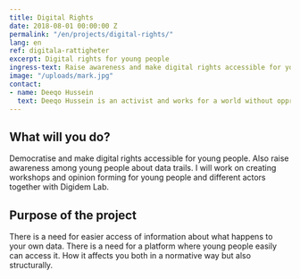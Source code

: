 ```yaml
---
title: Digital Rights
date: 2018-08-01 00:00:00 Z
permalink: "/en/projects/digital-rights/"
lang: en
ref: digitala-rattigheter
excerpt: Digital rights for young people
ingress-text: Raise awareness and make digital rights accessible for young people.
image: "/uploads/mark.jpg"
contact:
- name: Deeqo Hussein
  text: Deeqo Hussein is an activist and works for a world without oppression.
---
```


## What will you do?
Democratise and make digital rights accessible for young people. Also raise awareness among young people about data trails. I will work on creating workshops and opinion forming for young people and different actors together with Digidem Lab.

## Purpose of the project
There is a need for easier access of information about what happens to your own data. There is a need for a platform where young people easily can access it. How it affects you both in a normative way but also structurally.
